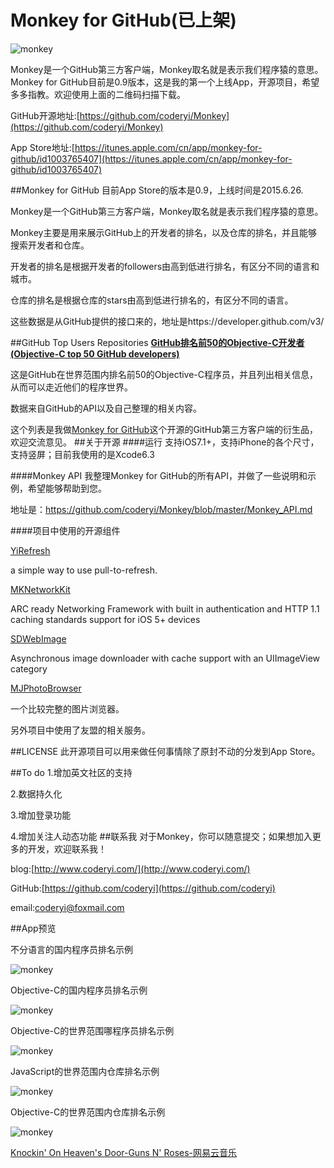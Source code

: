 # Monkey for GitHub(已上架)

![monkey](http://7u2k5i.com1.z0.glb.clouddn.com/monkey_liantuerweima.png?imageMogr2/thumbnail/!60p) 

Monkey是一个GitHub第三方客户端，Monkey取名就是表示我们程序猿的意思。Monkey for GitHub目前是0.9版本，这是我的第一个上线App，开源项目，希望多多指教。欢迎使用上面的二维码扫描下载。

 

GitHub开源地址:[https://github.com/coderyi/Monkey](https://github.com/coderyi/Monkey)

App Store地址:[https://itunes.apple.com/cn/app/monkey-for-github/id1003765407](https://itunes.apple.com/cn/app/monkey-for-github/id1003765407)




##Monkey for GitHub
目前App Store的版本是0.9，上线时间是2015.6.26.

Monkey是一个GitHub第三方客户端，Monkey取名就是表示我们程序猿的意思。

Monkey主要是用来展示GitHub上的开发者的排名，以及仓库的排名，并且能够搜索开发者和仓库。

开发者的排名是根据开发者的followers由高到低进行排名，有区分不同的语言和城市。

仓库的排名是根据仓库的stars由高到低进行排名的，有区分不同的语言。

这些数据是从GitHub提供的接口来的，地址是https://developer.github.com/v3/

##GitHub Top Users Repositories
**[GitHub排名前50的Objective-C开发者(Objective-C top 50 GitHub developers)](https://github.com/coderyi/Monkey/edit/master/github_top_users_repositories/github_top_users_objective-c_world.md)**

这是GitHub在世界范围内排名前50的Objective-C程序员，并且列出相关信息，从而可以走近他们的程序世界。

数据来自GitHub的API以及自己整理的相关内容。

这个列表是我做[Monkey for GitHub](https://github.com/coderyi/Monkey)这个开源的GitHub第三方客户端的衍生品，欢迎交流意见。
##关于开源
####运行
支持iOS7.1+，支持iPhone的各个尺寸，支持竖屏；目前我使用的是Xcode6.3

####Monkey API
我整理Monkey for GitHub的所有API，并做了一些说明和示例，希望能够帮助到您。

地址是：https://github.com/coderyi/Monkey/blob/master/Monkey_API.md


####项目中使用的开源组件

[YiRefresh](https://github.com/coderyi/YiRefresh)

a simple way to use pull-to-refresh.

[MKNetworkKit](https://github.com/MugunthKumar/MKNetworkKit)

ARC ready Networking Framework with built in authentication and HTTP 1.1 caching standards support for iOS 5+ devices


[SDWebImage](https://github.com/rs/SDWebImage)

Asynchronous image downloader with cache support with an UIImageView category

[MJPhotoBrowser](http://code4app.com/ios/%E5%BF%AB%E9%80%9F%E9%9B%86%E6%88%90%E5%9B%BE%E7%89%87%E6%B5%8F%E8%A7%88%E5%99%A8/525e06116803fa7b0a000001)

一个比较完整的图片浏览器。




另外项目中使用了友盟的相关服务。


##LICENSE
此开源项目可以用来做任何事情除了原封不动的分发到App Store。







##To do
1.增加英文社区的支持

2.数据持久化

3.增加登录功能

4.增加关注人动态功能
##联系我
对于Monkey，你可以随意提交；如果想加入更多的开发，欢迎联系我！

blog:[http://www.coderyi.com/](http://www.coderyi.com/)

GitHub:[https://github.com/coderyi](https://github.com/coderyi)

email:coderyi@foxmail.com


##App预览

不分语言的国内程序员排名示例

![monkey](http://7u2k5i.com1.z0.glb.clouddn.com/monkey_5s1.png?imageMogr2/thumbnail/!40p) 

Objective-C的国内程序员排名示例

![monkey](http://7u2k5i.com1.z0.glb.clouddn.com/monkey_5s2.png?imageMogr2/thumbnail/!40p) 

Objective-C的世界范围哪程序员排名示例

![monkey](http://7u2k5i.com1.z0.glb.clouddn.com/monkey_5s3.png?imageMogr2/thumbnail/!40p) 

JavaScript的世界范围内仓库排名示例

![monkey](http://7u2k5i.com1.z0.glb.clouddn.com/monkey_5s4.png?imageMogr2/thumbnail/!40p) 

Objective-C的世界范围内仓库排名示例

![monkey](http://7u2k5i.com1.z0.glb.clouddn.com/monkey_5s5.png?imageMogr2/thumbnail/!40p) 

[Knockin' On Heaven's Door-Guns N' Roses-网易云音乐](http://music.163.com/#/song?id=18095057)
